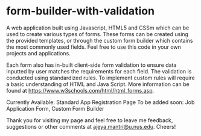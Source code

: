 # form-builder-with-validation
A web application built using Javascript, HTML5 and CSSm which can be used to create various types of forms. These forms can be created using the provided templates, or through the custom form builder which contains the most commonly used fields. Feel free to use this code in your own projects and applications.

Each form also has in-built client-side form validation to ensure data inputted by user matches the requirements for each field. The validation is conducted using standardized rules. To implement custom rules will require a basic understanding of HTML and Java Script. More information can be found at https://www.w3schools.com/html/html_forms.asp. 

Currently Available: Standard App Registration Page
To be added soon: Job Application Form, Custom Form Builder

Thank you for visiting my page and feel free to leave me feedback, suggestions or other comments at ajeya.mantri@u.nus.edu. Cheers!

